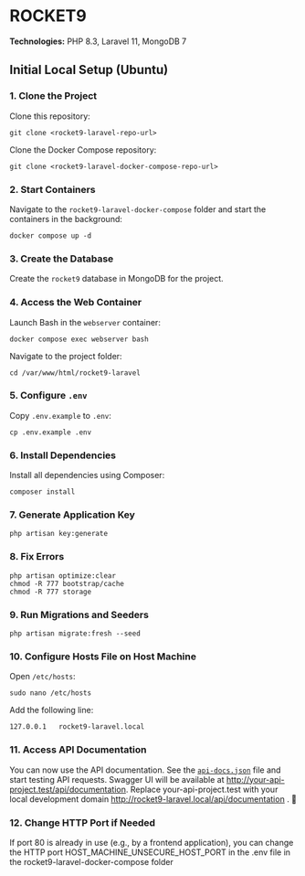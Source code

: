 # ROCKET9

**Technologies:** PHP 8.3, Laravel 11, MongoDB 7

## Initial Local Setup (Ubuntu)

### 1. Clone the Project

Clone this repository:

```
git clone <rocket9-laravel-repo-url>
```

Clone the Docker Compose repository:

```
git clone <rocket9-laravel-docker-compose-repo-url>
```

### 2. Start Containers

Navigate to the `rocket9-laravel-docker-compose` folder and start the containers in the background:

```
docker compose up -d
```

### 3. Create the Database

Create the `rocket9` database in MongoDB for the project.

### 4. Access the Web Container

Launch Bash in the `webserver` container:

```
docker compose exec webserver bash
```

Navigate to the project folder:

```
cd /var/www/html/rocket9-laravel
```

### 5. Configure `.env`

Copy `.env.example` to `.env`:

```
cp .env.example .env
```

### 6. Install Dependencies

Install all dependencies using Composer:

```
composer install
```

### 7. Generate Application Key

```
php artisan key:generate
```

### 8. Fix Errors

```
php artisan optimize:clear
chmod -R 777 bootstrap/cache
chmod -R 777 storage
```

### 9. Run Migrations and Seeders

```
php artisan migrate:fresh --seed
```

### 10. Configure Hosts File on Host Machine

Open `/etc/hosts`:

```
sudo nano /etc/hosts
```

Add the following line:

```
127.0.0.1   rocket9-laravel.local
```

### 11. Access API Documentation

You can now use the API documentation. See the [`api-docs.json`](storage/api-docs/api-docs.json) file and start testing
API requests.
Swagger UI will be available at http://your-api-project.test/api/documentation. Replace your-api-project.test with your
local development domain http://rocket9-laravel.local/api/documentation . 🚀

### 12. Change HTTP Port if Needed

If port 80 is already in use (e.g., by a frontend application), you can change the HTTP port
HOST_MACHINE_UNSECURE_HOST_PORT in the .env file in the rocket9-laravel-docker-compose folder
